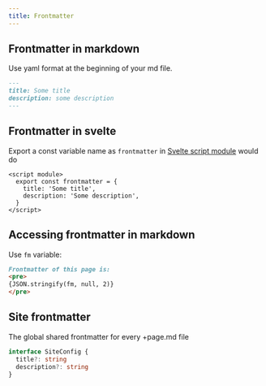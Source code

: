 ```yaml
---
title: Frontmatter
---
```


## Frontmatter in markdown

Use yaml format at the beginning of your md file.

```md
---
title: Some title
description: some description
---
```

## Frontmatter in svelte

Export a const variable name as `frontmatter` in [Svelte script module](https://svelte.dev/docs/svelte/svelte-files#script-module) would do

```svelte title="/src/routes/foo/+page.svelte"
<script module>
  export const frontmatter = {
    title: 'Some title',
    description: 'Some description',
  }
</script>
```

## Accessing frontmatter in markdown

Use `fm` variable:

```md live
Frontmatter of this page is:
<pre>
{JSON.stringify(fm, null, 2)}
</pre>
```

## Site frontmatter

The global shared frontmatter for every +page.md file

```ts
interface SiteConfig {
  title?: string
  description?: string
}
```
